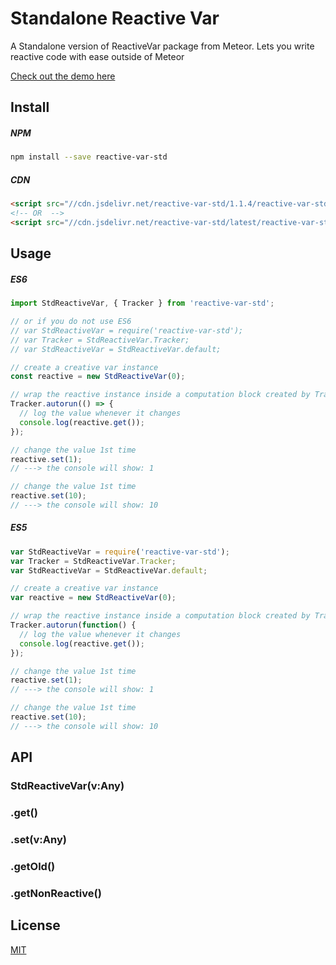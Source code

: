 # Standalone Reactive Var
A Standalone version of ReactiveVar package from Meteor. Lets you write reactive code with ease outside of Meteor

[Check out the demo here](https://nlhuykhang.github.io/reactive-var-std/)

## Install

##### NPM
```bash
npm install --save reactive-var-std
```

##### CDN
```html
<script src="//cdn.jsdelivr.net/reactive-var-std/1.1.4/reactive-var-std.min.js"></script>
<!-- OR  -->
<script src="//cdn.jsdelivr.net/reactive-var-std/latest/reactive-var-std.min.js"></script>
```

## Usage

##### ES6

```javascript
import StdReactiveVar, { Tracker } from 'reactive-var-std';

// or if you do not use ES6
// var StdReactiveVar = require('reactive-var-std');
// var Tracker = StdReactiveVar.Tracker;
// var StdReactiveVar = StdReactiveVar.default;

// create a creative var instance
const reactive = new StdReactiveVar(0);

// wrap the reactive instance inside a computation block created by Tracker.autorun
Tracker.autorun(() => {
  // log the value whenever it changes
  console.log(reactive.get());
});

// change the value 1st time
reactive.set(1);
// ---> the console will show: 1

// change the value 1st time
reactive.set(10);
// ---> the console will show: 10
```

##### ES5

```javascript
var StdReactiveVar = require('reactive-var-std');
var Tracker = StdReactiveVar.Tracker;
var StdReactiveVar = StdReactiveVar.default;

// create a creative var instance
var reactive = new StdReactiveVar(0);

// wrap the reactive instance inside a computation block created by Tracker.autorun
Tracker.autorun(function() {
  // log the value whenever it changes
  console.log(reactive.get());
});

// change the value 1st time
reactive.set(1);
// ---> the console will show: 1

// change the value 1st time
reactive.set(10);
// ---> the console will show: 10
```

## API

### StdReactiveVar(v:Any)

### .get()

### .set(v:Any)

### .getOld()

### .getNonReactive()


## License

[MIT](LICENSE)
